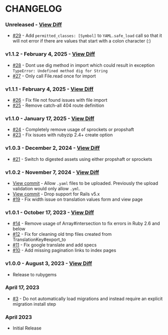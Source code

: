 # CHANGELOG

### Unreleased - [View Diff](https://github.com/westonganger/rails_i18n_manager/compare/v1.1.2...master)
- [#29](https://github.com/westonganger/rails_i18n_manager/pull/29) - Add `permitted_classes: [Symbol]` to `YAML.safe_load` call so that it will not error if there are values that start with a colon character (:)

### v1.1.2 - February 4, 2025 - [View Diff](https://github.com/westonganger/rails_i18n_manager/compare/v1.1.1...v1.1.2)
- [#28](https://github.com/westonganger/rails_i18n_manager/pull/28) - Dont use dig method in import which could result in exception `TypeError: Undefined method dig for String`
- [#27](https://github.com/westonganger/rails_i18n_manager/pull/27) - Only call File.read once for import

### v1.1.1 - February 4, 2025 - [View Diff](https://github.com/westonganger/rails_i18n_manager/compare/v1.1.0...v1.1.1)
- [#26](https://github.com/westonganger/rails_i18n_manager/pull/26) - Fix file not found issues with file import
- [#25](https://github.com/westonganger/rails_i18n_manager/pull/25) - Remove catch-all 404 route definition

### v1.1.0 - January 17, 2025 - [View Diff](https://github.com/westonganger/rails_i18n_manager/compare/v1.0.3...v1.1.0)
- [#24](https://github.com/westonganger/rails_i18n_manager/pull/24) - Completely remove usage of sprockets or propshaft
- [#23](https://github.com/westonganger/rails_i18n_manager/pull/23) - Fix issues with rubyzip 2.4+ create option

### v1.0.3 - December 2, 2024 - [View Diff](https://github.com/westonganger/rails_i18n_manager/compare/v1.0.2...v1.0.3)
- [#21](https://github.com/westonganger/rails_i18n_manager/pull/21) - Switch to digested assets using either propshaft or sprockets

### v1.0.2 - November 7, 2024 - [View Diff](https://github.com/westonganger/rails_i18n_manager/compare/v1.0.1...v1.0.2)
- [View commit](https://github.com/westonganger/rails_i18n_manager/commit/ccdeea7cdfb409b61e5d8ef23b03c52fbfd027c0) - Allow `.yaml` files to be uploaded. Previously the upload validation would only allow `.yml`.
- [View commit](https://github.com/westonganger/rails_i18n_manager/commit/65558c10ee8337d578b9f627034f3d6e29c2178f) - Drop support for Rails v5.x
- [#19](https://github.com/westonganger/rails_i18n_manager/pull/19) - Fix width issue on translation values form and view page

### v1.0.1 - October 17, 2023 - [View Diff](https://github.com/westonganger/rails_i18n_manager/compare/v1.0.0...v1.0.1)
- [#14](https://github.com/westonganger/rails_i18n_manager/pull/14) - Remove usage of Array#intersection to fix errors in Ruby 2.6 and below
- [#12](https://github.com/westonganger/rails_i18n_manager/pull/12) - Fix for cleaning old tmp files created from TranslationKey#export_to
- [#11](https://github.com/westonganger/rails_i18n_manager/pull/11) - Fix google translate and add specs
- [#10](https://github.com/westonganger/rails_i18n_manager/pull/10) - Add missing pagination links to index pages

### v1.0.0 - August 3, 2023 - [View Diff](https://github.com/westonganger/rails_i18n_manager/compare/9c8305c...v1.0.0)
- Release to rubygems

### April 17, 2023
- [#3](https://github.com/westonganger/rails_i18n_manager/pull/3) - Do not automatically load migrations and instead require an explicit migration install step

### April 2023
- Initial Release

